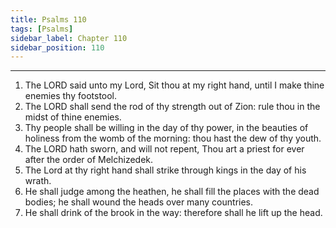 ```yaml
---
title: Psalms 110
tags: [Psalms]
sidebar_label: Chapter 110
sidebar_position: 110
---
```


---
1. The LORD said unto my Lord, Sit thou at my right hand, until I make thine enemies thy footstool.
2. The LORD shall send the rod of thy strength out of Zion: rule thou in the midst of thine enemies.
3. Thy people shall be willing in the day of thy power, in the beauties of holiness from the womb of the morning: thou hast the dew of thy youth.
4. The LORD hath sworn, and will not repent, Thou art a priest for ever after the order of Melchizedek.
5. The Lord at thy right hand shall strike through kings in the day of his wrath.
6. He shall judge among the heathen, he shall fill the places with the dead bodies; he shall wound the heads over many countries.
7. He shall drink of the brook in the way: therefore shall he lift up the head.